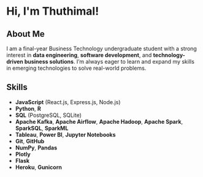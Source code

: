 # Hi, I'm Thuthimal!

## About Me

I am a final-year Business Technology undergraduate student with a strong interest in **data engineering**, **software development**, and **technology-driven business solutions**. I’m always eager to learn and expand my skills in emerging technologies to solve real-world problems.

## Skills

- **JavaScript** (React.js, Express.js, Node.js)
- **Python**, **R**
- **SQL** (PostgreSQL, SQLite)
- **Apache Kafka**, **Apache Airflow**, **Apache Hadoop**, **Apache Spark**, **SparkSQL**, **SparkML**
- **Tableau**, **Power BI**, **Jupyter Notebooks**
- **Git**, **GitHub**
- **NumPy**, **Pandas**
- **Plotly**
- **Flask**
- **Heroku**, **Gunicorn**

